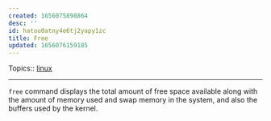 ```yaml
---
created: 1656075898864
desc: ''
id: hatou0atny4e6tj2yapy1zc
title: Free
updated: 1656076159185
---
```

   
Topics::  [linux](../topics/linux.md)   
   
   
---   
   
`free` command displays the total amount of free space available along with the amount of memory used and swap memory in the system, and also the buffers used by the kernel.